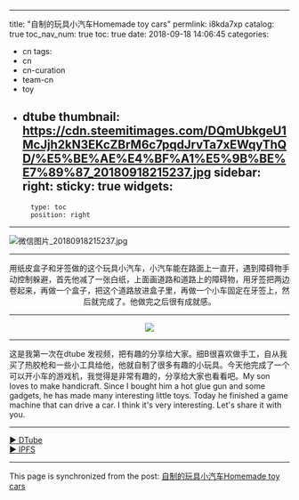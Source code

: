 
---
title: "自制的玩具小汽车Homemade toy cars"
permlink: i8kda7xp
catalog: true
toc_nav_num: true
toc: true
date: 2018-09-18 14:06:45
categories:
- cn
tags:
- cn
- cn-curation
- team-cn
- toy
- dtube
thumbnail: https://cdn.steemitimages.com/DQmUbkgeU1McJjh2kN3EKcZBrM6c7pqdJrvTa7xEWqyThQD/%E5%BE%AE%E4%BF%A1%E5%9B%BE%E7%89%87_20180918215237.jpg
sidebar:
    right:
        sticky: true
widgets:
    -
        type: toc
        position: right
---


![微信图片_20180918215237.jpg](https://cdn.steemitimages.com/DQmUbkgeU1McJjh2kN3EKcZBrM6c7pqdJrvTa7xEWqyThQD/%E5%BE%AE%E4%BF%A1%E5%9B%BE%E7%89%87_20180918215237.jpg)<center><hr>用纸皮盒子和牙签做的这个玩具小汽车，小汽车能在路面上一直开，遇到障碍物手动控制躲避，首先他减了一张白纸，上面画道路和道路上的障碍物，用牙签把两边卷起来，再做一个盒子，把这个道路放进盒子里，再做一个小车固定在牙签上，然后就完成了。他做完之后很有成就感。<hr><a href='https://d.tube/#!/v/cherryzz/i8kda7xp'><img src='https://ipfs.io/ipfs/QmQBxJDxyWjFs41MWBrKu72CrWxS8TmwbAFvtpmKiT8dTX'></a></center><hr>

这是我第一次在dtube 发视频，把有趣的分享给大家。细B很喜欢做手工，自从我买了热胶枪和一些小工具给他，他就自制了很多有趣的小玩具。今天他完成了一个可以开小车的游戏机，我觉得是非常有趣的，分享给大家也看看吧。My son loves to make handicraft. Since I bought him a hot glue gun and some gadgets, he has made many interesting little toys. Today he finished a game machine that can drive a car. I think it's very interesting. Let's share it with you.

<hr><a href='https://d.tube/#!/v/cherryzz/i8kda7xp'> ▶️ DTube</a><br /><a href='https://ipfs.io/ipfs/QmeviSHN25ZLhHAtBjQFrKuPx27aRZP4CfRD3GKcuK1oBg'> ▶️ IPFS</a>

- - -

This page is synchronized from the post: [自制的玩具小汽车Homemade toy cars](https://steemit.com/@cherryzz/i8kda7xp)
